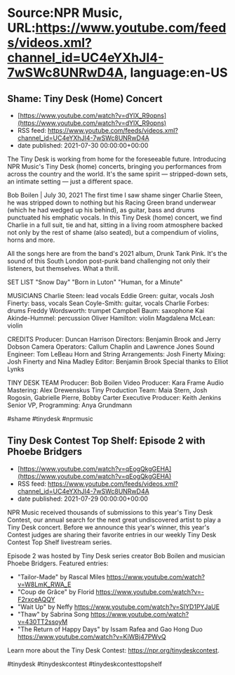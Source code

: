 # Source:NPR Music, URL:https://www.youtube.com/feeds/videos.xml?channel_id=UC4eYXhJI4-7wSWc8UNRwD4A, language:en-US

## Shame: Tiny Desk (Home) Concert
 - [https://www.youtube.com/watch?v=dYlX_R9opns](https://www.youtube.com/watch?v=dYlX_R9opns)
 - RSS feed: https://www.youtube.com/feeds/videos.xml?channel_id=UC4eYXhJI4-7wSWc8UNRwD4A
 - date published: 2021-07-30 00:00:00+00:00

The Tiny Desk is working from home for the foreseeable future. Introducing NPR Music's Tiny Desk (home) concerts, bringing you performances from across the country and the world. It's the same spirit — stripped-down sets, an intimate setting — just a different space.

Bob Boilen | July 30, 2021
The first time I saw shame singer Charlie Steen, he was stripped down to nothing but his Racing Green brand underwear (which he had wedged up his behind), as guitar, bass and drums punctuated his emphatic vocals. In this Tiny Desk (home) concert, we find Charlie in a full suit, tie and hat, sitting in a living room atmosphere backed not only by the rest of shame (also seated), but a compendium of violins, horns and more.

All the songs here are from the band's 2021 album, Drunk Tank Pink. It's the sound of this South London post-punk band challenging not only their listeners, but themselves. What a thrill.

SET LIST
"Snow Day"
"Born in Luton"
"Human, for a Minute"

MUSICIANS
Charlie Steen: lead vocals
Eddie Green: guitar, vocals
Josh Finerty: bass, vocals
Sean Coyle-Smith: guitar, vocals
Charlie Forbes: drums
Freddy Wordsworth: trumpet
Campbell Baum: saxophone
Kai Akinde-Hummel: percussion
Oliver Hamilton: violin
Magdalena McLean: violin

CREDITS
Producer: Duncan Harrison
Directors: Benjamin Brook and Jerry Dobson
Camera Operators: Callum Chaplin and Lawrence Jones
Sound Engineer: Tom LeBeau
Horn and String Arrangements: Josh Finerty
Mixing: Josh Finerty and Nina Madley
Editor: Benjamin Brook
Special thanks to Elliot Lynks

TINY DESK TEAM
Producer: Bob Boilen
Video Producer: Kara Frame
Audio Mastering: Alex Drewenskus
Tiny Production Team: Maia Stern, Josh Rogosin, Gabrielle Pierre, Bobby Carter
Executive Producer: Keith Jenkins
Senior VP, Programming: Anya Grundmann

#shame #tinydesk #nprmusic

## Tiny Desk Contest Top Shelf: Episode 2 with Phoebe Bridgers
 - [https://www.youtube.com/watch?v=qEogQkgGEHA](https://www.youtube.com/watch?v=qEogQkgGEHA)
 - RSS feed: https://www.youtube.com/feeds/videos.xml?channel_id=UC4eYXhJI4-7wSWc8UNRwD4A
 - date published: 2021-07-29 00:00:00+00:00

NPR Music received thousands of submissions to this year's Tiny Desk Contest, our annual search for the next great undiscovered artist to play a Tiny Desk concert. Before we announce this year's winner, this year's Contest judges are sharing their favorite entries in our weekly Tiny Desk Contest Top Shelf livestream series.

Episode 2 was hosted by Tiny Desk series creator Bob Boilen and musician Phoebe Bridgers. Featured entries:
- "Tailor-Made" by Rascal Miles https://www.youtube.com/watch?v=W8LmK_RWA_E 
- "Coup de Grâce" by Florid https://www.youtube.com/watch?v=-F2rxceAQQY
- "Wait Up" by Neffy https://www.youtube.com/watch?v=SIYD1PYJaUE
- "Thaw" by Sabrina Song https://www.youtube.com/watch?v=430TT2ssoyM 
- "The Return of Happy Days" by Issam Rafea and Gao Hong Duo https://www.youtube.com/watch?v=KiWBj47PWvQ 

Learn more about the Tiny Desk Contest: https://npr.org/tinydeskcontest.

#tinydesk #tinydeskcontest #tinydeskcontesttopshelf

